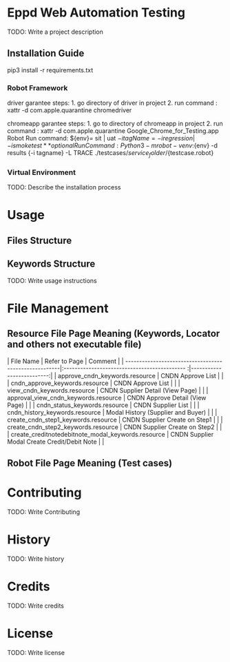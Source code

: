 # Eppd Web Automation Testing

TODO: Write a project description

## Installation Guide
pip3 install -r requirements.txt

### Robot Framework
driver garantee steps: 
    1. go directory of driver in project 
    2. run command : xattr -d com.apple.quarantine chromedriver

chromeapp garantee steps:
    1. go to directory of chromeapp in project 
    2. run command : xattr -d com.apple.quarantine Google_Chrome_for_Testing.app
Robot Run command:
${env}= sit | uat
${-i tagName}= -i regression | -i smoketest **optional
Run Command : Python3 -m robot -v env:${env} -d results {-i tagname} -L TRACE ./testcases/${service_folder}/${testcase.robot}
### Virtual Environment
TODO: Describe the installation process

# Usage
## Files Structure

## Keywords Structure

TODO: Write usage instructions

# File Management
## Resource File Page Meaning  (Keywords, Locator and others not executable file)

| File Name                                             | Refer to Page                                 | Comment                   |
| ------------------------------------------------------|:-------------------------------------------- :|--------------------------:|
| approve_cndn_keywords.resource                        | CNDN Approve List                             |                           |
| cndn_approve_keywords.resource                        | CNDN Approve List                             |                           |
| view_cndn_keywords.resource                           | CNDN Supplier Detail (View Page)              |                           |
| approval_view_cndn_keywords.resource                  | CNDN Approve Detail (View Page)               |                           |
| cndn_status_keywords.resource                         | CNDN Supplier List                            |                           |
| cndn_history_keywords.resource                        | Modal History (Supplier and Buyer)            |                           |
| create_cndn_step1_keywords.resource                   | CNDN Supplier Create on Step1                 |                           |
| create_cndn_step2_keywords.resource                   | CNDN Supplier Create on Step2                 |                           |
| create_creditnotedebitnote_modal_keywords.resource    | CNDN Supplier Modal Create Credit/Debit Note  |                           |

## Robot File Page Meaning (Test cases)

# Contributing

TODO: Write Contributing

# History

TODO: Write history

# Credits

TODO: Write credits

# License

TODO: Write license



